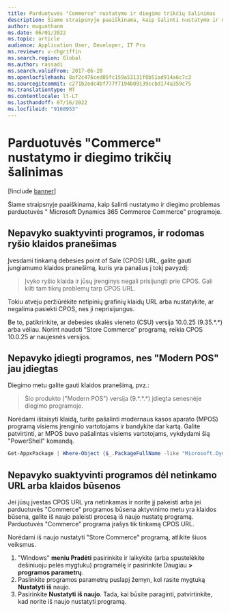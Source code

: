 ```yaml
---
title: Parduotuvės "Commerce" nustatymo ir diegimo trikčių šalinimas
description: Šiame straipsnyje paaiškinama, kaip šalinti nustatymo ir diegimo problemas parduotuvės " Microsoft Dynamics 365 Commerce Commerce" programoje.
author: mugunthanm
ms.date: 06/01/2022
ms.topic: article
audience: Application User, Developer, IT Pro
ms.reviewer: v-chgriffin
ms.search.region: Global
ms.author: rassadi
ms.search.validFrom: 2017-06-20
ms.openlocfilehash: 8af2c476ced05fc159a53131f8b51ad914a6c7c3
ms.sourcegitcommit: c271b2edc4bf777f7194b09139ccbd174a359c75
ms.translationtype: MT
ms.contentlocale: lt-LT
ms.lasthandoff: 07/16/2022
ms.locfileid: "9168953"
---
```

# <a name="troubleshoot-store-commerce-setup-and-installation-issues"></a>Parduotuvės "Commerce" nustatymo ir diegimo trikčių šalinimas

[!include [banner](../includes/banner.md)]

Šiame straipsnyje paaiškinama, kaip šalinti nustatymo ir diegimo problemas parduotuvės " Microsoft Dynamics 365 Commerce Commerce" programoje.

## <a name="i-cant-activate-the-app-and-i-receive-a-connectivity-error-message"></a>Nepavyko suaktyvinti programos, ir rodomas ryšio klaidos pranešimas

Įvesdami tinkamą debesies point of Sale (CPOS) URL, galite gauti jungiamumo klaidos pranešimą, kuris yra panašus į tokį pavyzdį:

> Įvyko ryšio klaida ir jūsų įrenginys negali prisijungti prie CPOS. Gali kilti tam tikrų problemų tarp CPOS URL.

Tokiu atveju peržiūrėkite netipinių grafinių klaidų URL arba nustatykite, ar negalima pasiekti CPOS, nes ji neprisijungus.

Be to, patikrinkite, ar debesies skalės vieneto (CSU) versija 10.0.25 (9.35.\*.\*) arba vėliau. Norint naudoti "Store Commerce" programą, reikia CPOS 10.0.25 ar naujesnės versijos.

## <a name="i-cant-install-the-app-because-modern-pos-is-already-installed"></a>Nepavyko įdiegti programos, nes "Modern POS" jau įdiegtas

Diegimo metu galite gauti klaidos pranešimą, pvz.:

> Šio produkto ("Modern POS") versija (9.\*.\*.\*) įdiegta senesnėje diegimo programoje.

Norėdami ištaisyti klaidą, turite pašalinti modernaus kasos aparato (MPOS) programą visiems įrenginio vartotojams ir bandykite dar kartą. Galite patvirtinti, ar MPOS buvo pašalintas visiems vartotojams, vykdydami šią "PowerShell" komandą.

```PowerShell
Get-AppxPackage | Where-Object {$_.PackageFullName -like "Microsoft.Dynamics.*.Pos"} | Remove-AppxPackage -Allusers
```

## <a name="i-cant-activate-the-app-because-of-an-invalid-url-or-an-error-state"></a>Nepavyko suaktyvinti programos dėl netinkamo URL arba klaidos būsenos

Jei jūsų įvestas CPOS URL yra netinkamas ir norite jį pakeisti arba jei parduotuvės "Commerce" programos būsena aktyvinimo metu yra klaidos būsena, galite iš naujo paleisti procesą iš naujo nustatę programą. Parduotuvės "Commerce" programa įrašys tik tinkamą CPOS URL.

Norėdami iš naujo nustatyti "Store Commerce" programą, atlikite šiuos veiksmus.

1. "Windows" **meniu Pradėti** pasirinkite ir laikykite (arba spustelėkite dešiniuoju pelės mygtuku) programėlę ir pasirinkite Daugiau **\> programos parametrų**.
2. Paslinkite programos parametrų puslapį žemyn, kol rasite mygtuką **Nustatyti iš** naujo.
3. Pasirinkite **Nustatyti iš naujo**. Tada, kai būsite paraginti, patvirtinkite, kad norite iš naujo nustatyti programą.
